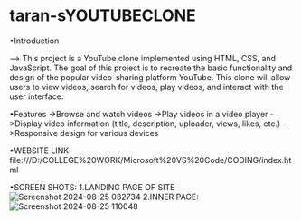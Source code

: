 # taran-sYOUTUBECLONE
•Introduction

--> This project is a YouTube clone implemented using HTML, CSS, and JavaScript. The goal of this project is to recreate the basic functionality and design of the popular video-sharing platform YouTube. This clone will allow users to view videos, search for videos, play videos, and interact with the user interface.


•Features
->Browse and watch videos
->Play videos in a video player
->Display video information (title, description, uploader, views, likes, etc.)
->Responsive design for various devices

•WEBSITE LINK- file:///D:/COLLEGE%20WORK/Microsoft%20VS%20Code/CODING/index.html

•SCREEN SHOTS:
1.LANDING PAGE OF SITE
![Screenshot 2024-08-25 082734](https://github.com/user-attachments/assets/4db7684c-6e60-46d6-b7da-3de147af9f50)
2.INNER PAGE:
![Screenshot 2024-08-25 110048](https://github.com/user-attachments/assets/5c993ea7-e199-4d49-aa73-4690403a3e7a)


